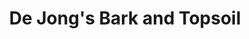 ---
title: "De Jong's Bark and Topsoil"
url: /redmond/de-jongs-bark-and-topsoil/
shop: garden centre
---